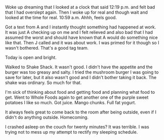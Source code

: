 Woke up dreaming that I looked at a clock that said 12:19 p.m. and felt bad that I had overslept again. Then I woke up for real and though wait and looked at the time for real. 10:59 a.m. Ahhh, feels good.

Got a text from A and I instantly thought something had happened at work. It was just A checking up on me and I felt relieved and also bad that I had assumed the worst and should have known that A would do something nice like that. Then J called and it was about work. I was primed for it though so I wasn't bothered. That's a good tag team.

Today is open and bright.

Walked to Shake Shack. It wasn't good. I didn't have the appetite and the burger was too greasy and salty. I tried the mushroom burger I was going to save for later, but it also wasn't good and I didn't bother taking it back. The shake was ordinary. So much for that.

I'm sick of thinking about food and getting food and planning what food to get. Went to Whole Foods again to get another one of the purple sweet potatoes I like so much. Got juice. Mango chunks. Full fat yogurt.

It always feels great to come back to the room after being outside, even if I didn't do anything outside. Homecoming.

I crashed asleep on the couch for twenty minutes? It was terrible. I was trying not to mess up my attempt to rectify my sleeping schedule.
